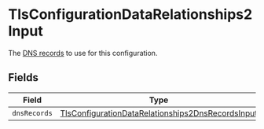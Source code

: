 # TlsConfigurationDataRelationships2Input

The [DNS records](/reference/api/tls/custom-certs/dns-records/) to use for this configuration.


## Fields

| Field                                                                                                                         | Type                                                                                                                          | Required                                                                                                                      | Description                                                                                                                   |
| ----------------------------------------------------------------------------------------------------------------------------- | ----------------------------------------------------------------------------------------------------------------------------- | ----------------------------------------------------------------------------------------------------------------------------- | ----------------------------------------------------------------------------------------------------------------------------- |
| `dnsRecords`                                                                                                                  | [TlsConfigurationDataRelationships2DnsRecordsInput](../../models/shared/tlsconfigurationdatarelationships2dnsrecordsinput.md) | :heavy_minus_sign:                                                                                                            | N/A                                                                                                                           |